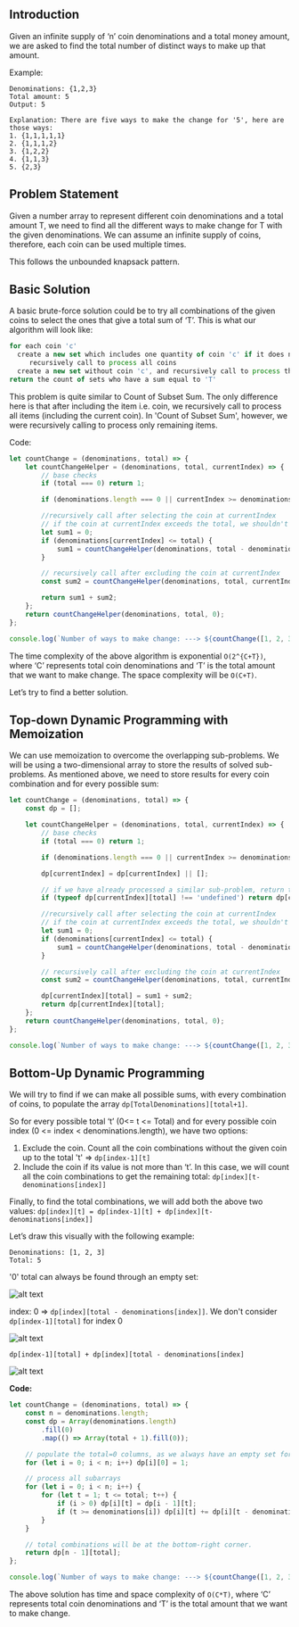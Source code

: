 ## Introduction

Given an infinite supply of ‘n’ coin denominations and a total money amount, we are asked to find the total number of distinct ways to make up that amount.

Example:

```code
Denominations: {1,2,3}
Total amount: 5
Output: 5

Explanation: There are five ways to make the change for '5', here are those ways:
1. {1,1,1,1,1}
2. {1,1,1,2}
3. {1,2,2}
4. {1,1,3}
5. {2,3}
```

## Problem Statement

Given a number array to represent different coin denominations and a total amount T, we need to find all the different ways to make change for T with the given denominations. We can assume an infinite supply of coins, therefore, each coin can be used multiple times.

This follows the unbounded knapsack pattern.

## Basic Solution

A basic brute-force solution could be to try all combinations of the given coins to select the ones that give a total sum of ‘T’. This is what our algorithm will look like:

```js
for each coin 'c'
  create a new set which includes one quantity of coin 'c' if it does not exceed 'T', and
     recursively call to process all coins
  create a new set without coin 'c', and recursively call to process the remaining coins
return the count of sets who have a sum equal to 'T'
```

This problem is quite similar to Count of Subset Sum. The only difference here is that after including the item i.e. coin, we recursively call to process all items (including the current coin). In 'Count of Subset Sum', however, we were recursively calling to process only remaining items.

Code:

```js
let countChange = (denominations, total) => {
    let countChangeHelper = (denominations, total, currentIndex) => {
        // base checks
        if (total === 0) return 1;

        if (denominations.length === 0 || currentIndex >= denominations.length) return 0;

        //recursively call after selecting the coin at currentIndex
        // if the coin at currentIndex exceeds the total, we shouldn't process this
        let sum1 = 0;
        if (denominations[currentIndex] <= total) {
            sum1 = countChangeHelper(denominations, total - denominations[currentIndex], currentIndex);
        }

        // recursively call after excluding the coin at currentIndex
        const sum2 = countChangeHelper(denominations, total, currentIndex + 1);

        return sum1 + sum2;
    };
    return countChangeHelper(denominations, total, 0);
};

console.log(`Number of ways to make change: ---> ${countChange([1, 2, 3], 5)}`);
```

The time complexity of the above algorithm is exponential `O(2^{C+T})`, where ‘C’ represents total coin denominations and ‘T’ is the total amount that we want to make change. The space complexity will be `O(C+T)`.

Let’s try to find a better solution.

## Top-down Dynamic Programming with Memoization

We can use memoization to overcome the overlapping sub-problems. We will be using a two-dimensional array to store the results of solved sub-problems. As mentioned above, we need to store results for every coin combination and for every possible sum:

```js
let countChange = (denominations, total) => {
    const dp = [];

    let countChangeHelper = (denominations, total, currentIndex) => {
        // base checks
        if (total === 0) return 1;

        if (denominations.length === 0 || currentIndex >= denominations.length) return 0;

        dp[currentIndex] = dp[currentIndex] || [];

        // if we have already processed a similar sub-problem, return the result from memory
        if (typeof dp[currentIndex][total] !== 'undefined') return dp[currentIndex][total];

        //recursively call after selecting the coin at currentIndex
        // if the coin at currentIndex exceeds the total, we shouldn't process this
        let sum1 = 0;
        if (denominations[currentIndex] <= total) {
            sum1 = countChangeHelper(denominations, total - denominations[currentIndex], currentIndex);
        }

        // recursively call after excluding the coin at currentIndex
        const sum2 = countChangeHelper(denominations, total, currentIndex + 1);

        dp[currentIndex][total] = sum1 + sum2;
        return dp[currentIndex][total];
    };
    return countChangeHelper(denominations, total, 0);
};

console.log(`Number of ways to make change: ---> ${countChange([1, 2, 3], 5)}`);
```

## Bottom-Up Dynamic Programming

We will try to find if we can make all possible sums, with every combination of coins, to populate the array `dp[TotalDenominations][total+1]`.

So for every possible total ‘t’ (0<= t <= Total) and for every possible coin index (0 <= index < denominations.length), we have two options:

1. Exclude the coin. Count all the coin combinations without the given coin up to the total 't' => `dp[index-1][t]`
2. Include the coin if its value is not more than ‘t’. In this case, we will count all the coin combinations to get the remaining total: `dp[index][t-denominations[index]]`

Finally, to find the total combinations, we will add both the above two values:
`dp[index][t] = dp[index-1][t] + dp[index][t-denominations[index]]`

Let’s draw this visually with the following example:

```
Denominations: [1, 2, 3]
Total: 5
```

'0' total can always be found through an empty set:

![alt text](https://imgur.com/uDfWjAR.png 'Coin Change')

index: 0 => `dp[index][total - denominations[index]]`. We don't consider `dp[index-1][total]` for index 0

![alt text](https://imgur.com/Lw0AygI.png 'Coin Change')

`dp[index-1][total] + dp[index][total - denominations[index]`

![alt text](https://imgur.com/9hrkyb3.png 'Coin Change')

**Code:**

```js
let countChange = (denominations, total) => {
    const n = denominations.length;
    const dp = Array(denominations.length)
        .fill(0)
        .map(() => Array(total + 1).fill(0));

    // populate the total=0 columns, as we always have an empty set for 0 total
    for (let i = 0; i < n; i++) dp[i][0] = 1;

    // process all subarrays
    for (let i = 0; i < n; i++) {
        for (let t = 1; t <= total; t++) {
            if (i > 0) dp[i][t] = dp[i - 1][t];
            if (t >= denominations[i]) dp[i][t] += dp[i][t - denominations[i]];
        }
    }

    // total combinations will be at the bottom-right corner.
    return dp[n - 1][total];
};

console.log(`Number of ways to make change: ---> ${countChange([1, 2, 3], 5)}`);
```

The above solution has time and space complexity of `O(C*T)`, where ‘C’ represents total coin denominations and ‘T’ is the total amount that we want to make change.
